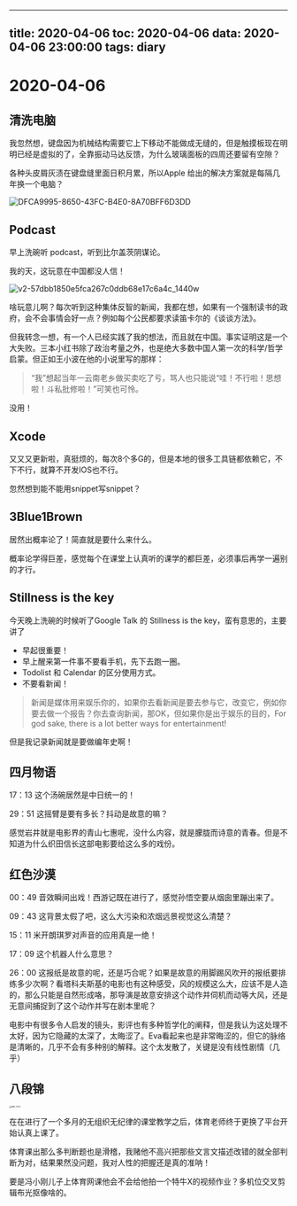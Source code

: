 
---
title: 2020-04-06
toc: 2020-04-06
data: 2020-04-06 23:00:00
tags: diary
---


# 2020-04-06

## 清洗电脑

我忽然想，键盘因为机械结构需要它上下移动不能做成无缝的，但是触摸板现在明明已经是虚拟的了，全靠振动马达反馈，为什么玻璃面板的四周还要留有空隙？

各种头皮屑灰渍在键盘缝里面日积月累，所以Apple 给出的解决方案就是每隔几年换一个电脑？

![DFCA9995-8650-43FC-B4E0-8A70BFF6D3DD](https://tva1.sinaimg.cn/large/00831rSTly1gdjwj1pm6mj30u00u0kjl.jpg)

## Podcast

早上洗碗听 podcast，听到比尔盖茨阴谋论。

我的天，这玩意在中国都没人信！

![v2-57dbb1850e5fca267c0ddb68e17c6a4c_1440w](https://tva1.sinaimg.cn/large/00831rSTly1gdjwku1d07j30k00hb40o.jpg)



啥玩意儿啊？每次听到这种集体反智的新闻，我都在想，如果有一个强制读书的政府，会不会事情会好一点？例如每个公民都要求读笛卡尔的《谈谈方法》。

但我转念一想，有一个人已经实践了我的想法，而且就在中国。事实证明这是一个大失败。三本小红书除了政治考量之外，也是绝大多数中国人第一次的科学/哲学启蒙。但正如王小波在他的小说里写的那样：

> “我”想起当年一云南老乡做买卖吃了亏，骂人也只能说“哇！不行啦！思想啦！斗私批修啦！”可笑也可怜。

没用！

## Xcode

又又又更新啦，真挺烦的，每次8个多G的，但是本地的很多工具链都依赖它，不下不行，就算不开发IOS也不行。

忽然想到能不能用snippet写snippet？

## 3Blue1Brown

居然出概率论了！简直就是要什么来什么。

概率论学得巨差，感觉每个在课堂上认真听的课学的都巨差，必须事后再学一遍别的才行。

## Stillness is the key

今天晚上洗碗的时候听了Google Talk 的 Stillness is the key，蛮有意思的，主要讲了

* 早起很重要！
* 早上醒来第一件事不要看手机，先下去跑一圈。
* Todolist 和 Calendar 的区分使用方式。
* 不要看新闻！

> 新闻是媒体用来娱乐你的，如果你去看新闻是要去参与它，改变它，例如你要去做一个报告？你去查询新闻，那OK，但如果你是出于娱乐的目的，For god sake, there is a lot better ways for entertainment!

但是我记录新闻就是要做编年史啊！

## 四月物语

17：13 这个汤碗居然是中日统一的！

29：51 这摇臂是要有多长？抖动是故意的嘛？

感觉岩井就是电影界的青山七惠呢，没什么内容，就是朦胧而诗意的青春。但是不知道为什么织田信长这部电影要给这么多的戏份。

## 红色沙漠

00：49 音效瞬间出戏！西游记既在进行了，感觉孙悟空要从烟囱里蹦出来了。

09：43 这背景太假了吧，这么大污染和浓烟远景视觉这么清楚？

15：11 米开朗琪罗对声音的应用真是一绝！

17：09 这个机器人什么意思？

26：00 这报纸是故意的呢，还是巧合呢？如果是故意的用脚踢风吹开的报纸要排练多少次啊？看塔科夫斯基的电影也有这种感受，风的规模这么大，应该不是人造的，那么只能是自然形成咯，那导演是故意安排这个动作并伺机而动等大风，还是无意间捕捉到了这个动作并写在剧本里呢？

电影中有很多令人启发的镜头，影评也有多种哲学化的阐释，但是我认为这处理不太好，因为它隐藏的太深了，太晦涩了。Eva看起来也是非常晦涩的，但它的脉络是清晰的，几乎不会有多种别的解释。这个太发散了，关键是没有线性剧情（几乎）

## 八段锦

<img src="https://tva1.sinaimg.cn/large/00831rSTly1gdkfv8tdumj30u0215x6r.jpg" alt="IMG_7014" style="zoom:25%;" />



在在进行了一个多月的无组织无纪律的课堂教学之后，体育老师终于更换了平台开始认真上课了。

体育课出那么多判断题也是滑稽，我赌他不高兴把那些文言文描述改错的就全部判断为对，结果果然没问题，我对人性的把握还是真的准呐！



要是冯小刚儿子上体育网课他会不会给他拍一个特牛X的视频作业？多机位交叉剪辑布光抠像啥的。


